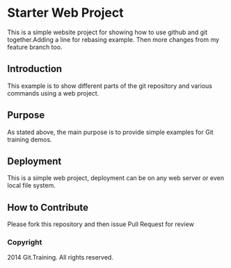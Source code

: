 # Starter Web Project

This is a simple website project for
showing how to use github and git together.Adding a line for rebasing example.
Then more changes from my feature branch too.

## Introduction

This example is to show different parts of the 
git repository and various commands using 
a web project.

## Purpose

As stated above, the main purpose is to provide 
simple examples for Git training demos.

## Deployment

This is a simple  web project, deployment can be
on any web server or even local file system.

## How to Contribute

Please fork this repository and then issue Pull Request for review
### Copyright

2014 Git.Training. All rights reserved.
